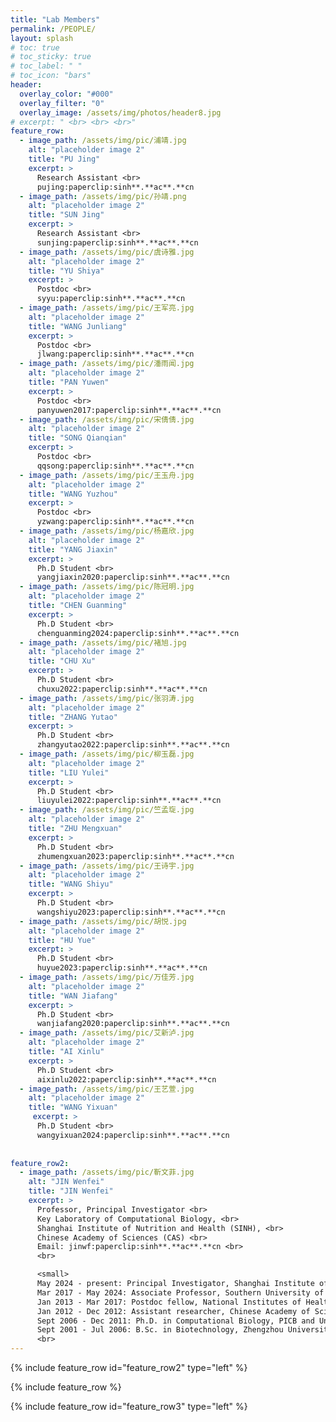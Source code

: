 ```yaml
---
title: "Lab Members"
permalink: /PEOPLE/
layout: splash
# toc: true
# toc_sticky: true
# toc_label: " "
# toc_icon: "bars"
header:
  overlay_color: "#000"
  overlay_filter: "0"
  overlay_image: /assets/img/photos/header8.jpg
# excerpt: " <br> <br> <br>"
feature_row:
  - image_path: /assets/img/pic/浦靖.jpg
    alt: "placeholder image 2"
    title: "PU Jing"
    excerpt: >
      Research Assistant <br>
      pujing:paperclip:sinh**.**ac**.**cn
  - image_path: /assets/img/pic/孙靖.png
    alt: "placeholder image 2"
    title: "SUN Jing"
    excerpt: >
      Research Assistant <br>
      sunjing:paperclip:sinh**.**ac**.**cn
  - image_path: /assets/img/pic/虞诗雅.jpg
    alt: "placeholder image 2"
    title: "YU Shiya"
    excerpt: >
      Postdoc <br>
      syyu:paperclip:sinh**.**ac**.**cn
  - image_path: /assets/img/pic/王军亮.jpg
    alt: "placeholder image 2"
    title: "WANG Junliang"
    excerpt: >
      Postdoc <br>
      jlwang:paperclip:sinh**.**ac**.**cn
  - image_path: /assets/img/pic/潘雨闻.jpg
    alt: "placeholder image 2"
    title: "PAN Yuwen"
    excerpt: >
      Postdoc <br>
      panyuwen2017:paperclip:sinh**.**ac**.**cn
  - image_path: /assets/img/pic/宋倩倩.jpg
    alt: "placeholder image 2"
    title: "SONG Qianqian"
    excerpt: >
      Postdoc <br>
      qqsong:paperclip:sinh**.**ac**.**cn
  - image_path: /assets/img/pic/王玉舟.jpg
    alt: "placeholder image 2"
    title: "WANG Yuzhou"
    excerpt: >
      Postdoc <br>
      yzwang:paperclip:sinh**.**ac**.**cn
  - image_path: /assets/img/pic/杨嘉欣.jpg
    alt: "placeholder image 2"
    title: "YANG Jiaxin"
    excerpt: >
      Ph.D Student <br>
      yangjiaxin2020:paperclip:sinh**.**ac**.**cn
  - image_path: /assets/img/pic/陈冠明.jpg
    alt: "placeholder image 2"
    title: "CHEN Guanming"
    excerpt: >
      Ph.D Student <br>
      chenguanming2024:paperclip:sinh**.**ac**.**cn
  - image_path: /assets/img/pic/褚旭.jpg
    alt: "placeholder image 2"
    title: "CHU Xu"
    excerpt: >
      Ph.D Student <br>
      chuxu2022:paperclip:sinh**.**ac**.**cn  
  - image_path: /assets/img/pic/张羽涛.jpg
    alt: "placeholder image 2"
    title: "ZHANG Yutao"
    excerpt: >
      Ph.D Student <br>
      zhangyutao2022:paperclip:sinh**.**ac**.**cn
  - image_path: /assets/img/pic/柳玉磊.jpg
    alt: "placeholder image 2"
    title: "LIU Yulei"
    excerpt: >
      Ph.D Student <br>
      liuyulei2022:paperclip:sinh**.**ac**.**cn
  - image_path: /assets/img/pic/竺孟琁.jpg
    alt: "placeholder image 2"
    title: "ZHU Mengxuan"
    excerpt: >
      Ph.D Student <br>
      zhumengxuan2023:paperclip:sinh**.**ac**.**cn
  - image_path: /assets/img/pic/王诗宇.jpg
    alt: "placeholder image 2"
    title: "WANG Shiyu"
    excerpt: >
      Ph.D Student <br>
      wangshiyu2023:paperclip:sinh**.**ac**.**cn
  - image_path: /assets/img/pic/胡悦.jpg
    alt: "placeholder image 2"
    title: "HU Yue"
    excerpt: >
      Ph.D Student <br>
      huyue2023:paperclip:sinh**.**ac**.**cn
  - image_path: /assets/img/pic/万佳芳.jpg
    alt: "placeholder image 2"
    title: "WAN Jiafang"
    excerpt: >
      Ph.D Student <br>
      wanjiafang2020:paperclip:sinh**.**ac**.**cn
  - image_path: /assets/img/pic/艾新泸.jpg
    alt: "placeholder image 2"
    title: "AI Xinlu"
    excerpt: >
      Ph.D Student <br>
      aixinlu2022:paperclip:sinh**.**ac**.**cn
  - image_path: /assets/img/pic/王艺萱.jpg
    alt: "placeholder image 2"
    title: "WANG Yixuan"
     excerpt: >
      Ph.D Student <br>
      wangyixuan2024:paperclip:sinh**.**ac**.**cn
    
    
feature_row2:
  - image_path: /assets/img/pic/靳文菲.jpg
    alt: "JIN Wenfei"
    title: "JIN Wenfei"
    excerpt: >
      Professor, Principal Investigator <br>
      Key Laboratory of Computational Biology, <br>
      Shanghai Institute of Nutrition and Health (SINH), <br>
      Chinese Academy of Sciences (CAS) <br>
      Email: jinwf:paperclip:sinh**.**ac**.**cn <br>
      <br>

      <small>
      May 2024 - present: Principal Investigator, Shanghai Institute of Nutrition and Health, CAS <br>
      Mar 2017 - May 2024: Associate Professor, Southern University of Science and Technology <br>
      Jan 2013 - Mar 2017: Postdoc fellow, National Institutes of Health (NIH) <br>
      Jan 2012 - Dec 2012: Assistant researcher, Chinese Academy of Sciences and Max Planck Society Partner Institute for Computational Biology (PICB), SIBS, CAS <br>
      Sept 2006 - Dec 2011: Ph.D. in Computational Biology, PICB and University of Chinese Academies of Sciences <br>
      Sept 2001 - Jul 2006: B.Sc. in Biotechnology, Zhengzhou University, China <br></small>
      <br>
---
```



{% include feature_row id="feature_row2" type="left" %}

{% include feature_row %}


{% include feature_row id="feature_row3" type="left" %}

